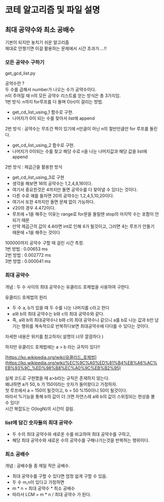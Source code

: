 # 코테 알고리즘 및 파일 설명

## 최대 공약수와 최소 공배수
기본이 되지만 놓치기 쉬운 알고리즘  
제대로 안챙기면 이걸 활용하는 문제에서 시간 초과가....!!

### 모든 공약수 구하기
get_gcd_list.py

공약수란 ?  
두 수를 곱해서 number가 나오는 수가 공약수이다.    
n이 주어질 때 n의 모든 공약수 리스트를 얻는 방식은 총 3가지임.  
1번 방식: n까지 for루프를 다 돌며 O(n)이 걸리는 방법.  
- get_cd_list_using_1 함수로 구현.  
- 나머지가 0이 되는 수를 찾아서 list에 append

2번 방식 : 공약수는 무조건 짝이 있기에 n만큼이 아닌 n의 절반만큼만 for 루프를 돌린다.
- get_cd_list_using_2 함수로 구현.
- 나머지가 0이되는 수를 찾고 해당 수로 n을 나눈 나머지값과 해당 값을 list에 append


2번 방식 : 제곱근을 활용한 방식
- get_cd_list_using_3로 구현
- 생각을 해보면 16의 공약수는 1,2,4,8,16이다. 
- 여기서 중요한것은 4까지만 돌면 공약수를 다 찾아낼 수 있다는 것이다.
- 다른 수로 예를 들자면 20의 공약수는 1,2,4,5,10,20이다. 
- 여기서 또한 4까지만 돌면 문제 없이 가능하다.
- √20의 경우 4.472이다.
- 루프에 +1을 해주는 이유는 range로 for문을 돌릴땐 stop의 마지막 수는 포함이 안되기 때문
- 만약 제곱근의 값이 4.4라면 int로 인해 4가 될것이고, 그러면 4는 루프가 안돌기 때문에 +1을 해주는 것이다

100000까지 공약수 구할 때 걸린 시간 측정.  
1번 방법 :  0.00653 ms  
2번 방법 :  0.002772 ms  
3번 방법 :  0.000041 ms  


### 최대 공약수

개념 : 두 수 사이의 최대 공약수는 유클리드 호제법을 사용하여 구한다.

유클리드 호제법의 원리
- 두 수 a, b가 있을 때 두 수를 나눈 나머지를 c라고 한다
- a와 b의 최대 공약수는 b와 c의 최대 공약수와 같다.
- 즉, a와 b의 최대공약수나 b와 c의 최대 공약수나 같으니 a를 b로 나눈 값과 b만 남기는 행위를 계속적으로 반복하다보면 최대공약수에 다다를 수 있다는 것이다.

자세한 내용은 위키를 참고하자( 설명이 너무 깔끔하다 )

하지만 유클리드 호제법에는 a > b 라는 규칙이 있다!!

[https://ko.wikipedia.org/wiki/유클리드_호제법](https://ko.wikipedia.org/wiki/%EC%9C%A0%ED%81%B4%EB%A6%AC%EB%93%9C_%ED%98%B8%EC%A0%9C%EB%B2%95)

실제 코드로 구현했을 때 a>b라는 규칙은 존재하지 않는다.  
왜냐하면 a가 50, b 가 150이라는 숫자가 들어왔다고 가정하자.  
첫 루프에서 a = 150이 될것이고, b = 50 %150이니 50이 될것이다.  
따라서 %기능을 통해 b의 값이 더 크면 자연스레 a와 b의 값이 스위칭되는 현상을 볼 수 있다!  
시간 복잡도는 O(logN)의 시간이 걸림.

### list에 담긴 숫자들의 최대 공약수

- 두 수의 최대 공약수와 새로운 수를 비교하여 최대 공약수를 구하고, 
- 해당 최대 공약수와 새로운 수의 공약수를 구해나가는것을 반복하는 행위이다.

### 최소 공배수

개념 : 공배수들 중 제일 작은 공배수.
- 최대 공약수를 구할 수 있다면 엄청 쉽게 구할 수 있음.
- 두 수 m,n이 있다고 가정하면
- m * n = 최대 공약수 * 최소 공배수
- 따라서 LCM = m * n / 최대 공약수 가 된다.

